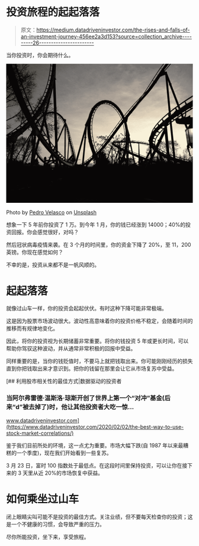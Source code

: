 # 投资旅程的起起落落

> 原文：<https://medium.datadriveninvestor.com/the-rises-and-falls-of-an-investment-journey-456ee2a3d153?source=collection_archive---------26----------------------->

当你投资时，你会期待什么。

![](img/c8346c62c5a7fefcba73ded9d5f0e790.png)

Photo by [Pedro Velasco](https://unsplash.com/@pedrojvelascoz?utm_source=medium&utm_medium=referral) on [Unsplash](https://unsplash.com?utm_source=medium&utm_medium=referral)

想象一下 5 年前你投资了 1 万。到今年 1 月，你的钱已经涨到 14000；40%的投资回报。你会感觉很好，对吗？

然后冠状病毒疫情来袭。在 3 个月的时间里，你的资金下降了 20%，至 11，200 英镑。你现在感觉如何？

不幸的是，投资从来都不是一帆风顺的。

# 起起落落

就像过山车一样，你的投资会起起伏伏。有时这种下降可能非常极端。

这是因为股票市场波动很大。波动性高意味着你的投资价格不稳定，会随着时间的推移而有规律地变化。

因此，将你的投资视为长期储蓄非常重要。将你的钱投资 5 年或更长时间，可以帮助你驾驭这种波动，并从通常非常积极的回报中受益。

同样重要的是，当你的钱贬值时，不要马上就把钱取出来。你可能刚刚经历的损失直到你把钱取出来才意识到。把你的钱留在那里会让它从市场复苏中受益。

[](https://www.datadriveninvestor.com/2020/02/02/the-best-way-to-use-stock-market-correlations/) [## 利用股市相关性的最佳方式|数据驱动的投资者

### 当阿尔弗雷德·温斯洛·琼斯开创了世界上第一个“对冲”基金(后来“d”被去掉了)时，他让其他投资者大吃一惊…

www.datadriveninvestor.com](https://www.datadriveninvestor.com/2020/02/02/the-best-way-to-use-stock-market-correlations/) 

鉴于我们目前所处的环境，这一点尤为重要。市场大幅下跌(自 1987 年以来最糟糕的一个季度)，现在我们开始看到一些复苏。

3 月 23 日，富时 100 指数处于最低点。在这段时间里保持投资，可以让你在接下来的 3 天里从近 20%的市场恢复中获益。

# 如何乘坐过山车

闭上眼睛尖叫可能不是投资的最佳方式。关注业绩，但不要每天检查你的投资；这是一个不健康的习惯，会导致严重的压力。

尽你所能投资，坐下来，享受旅程。